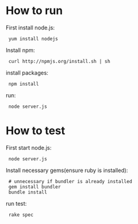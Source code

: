 
# How to run

   First install node.js: 

     yum install nodejs

   Install npm: 

     curl http://npmjs.org/install.sh | sh

   install packages: 

     npm install

   run: 

     node server.js

# How to test

   First start node.js:

     node server.js

   Install necessary gems(ensure ruby is installed): 

     # unnecessary if bundler is already installed
     gem install bundler
     bundle install

   run test: 

     rake spec

